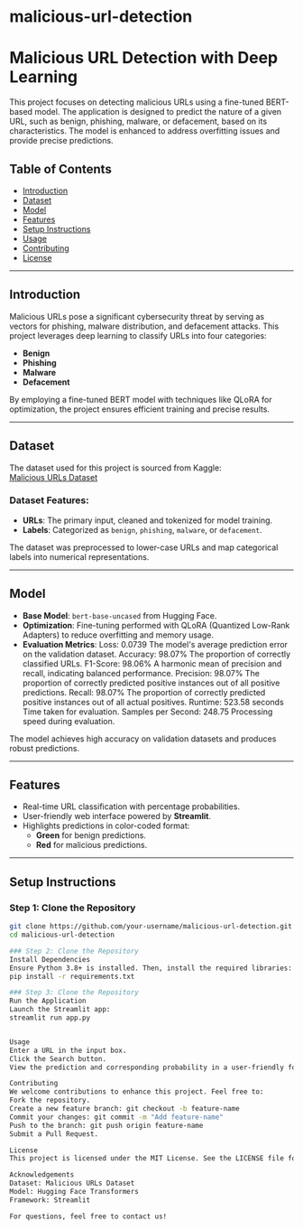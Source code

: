 # malicious-url-detection

# Malicious URL Detection with Deep Learning

This project focuses on detecting malicious URLs using a fine-tuned BERT-based model. The application is designed to predict the nature of a given URL, such as benign, phishing, malware, or defacement, based on its characteristics. The model is enhanced to address overfitting issues and provide precise predictions.

## Table of Contents
- [Introduction](#introduction)
- [Dataset](#dataset)
- [Model](#model)
- [Features](#features)
- [Setup Instructions](#setup-instructions)
- [Usage](#usage)
- [Contributing](#contributing)
- [License](#license)

---

## Introduction
Malicious URLs pose a significant cybersecurity threat by serving as vectors for phishing, malware distribution, and defacement attacks. This project leverages deep learning to classify URLs into four categories:
- **Benign**
- **Phishing**
- **Malware**
- **Defacement**

By employing a fine-tuned BERT model with techniques like QLoRA for optimization, the project ensures efficient training and precise results.

---

## Dataset
The dataset used for this project is sourced from Kaggle:  
[Malicious URLs Dataset](https://www.kaggle.com/datasets/sid321axn/malicious-urls-dataset)

### Dataset Features:
- **URLs**: The primary input, cleaned and tokenized for model training.
- **Labels**: Categorized as `benign`, `phishing`, `malware`, or `defacement`.

The dataset was preprocessed to lower-case URLs and map categorical labels into numerical representations.

---

## Model
- **Base Model**: `bert-base-uncased` from Hugging Face.
- **Optimization**: Fine-tuning performed with QLoRA (Quantized Low-Rank Adapters) to reduce overfitting and memory usage.
- **Evaluation Metrics**:
Loss: 0.0739
The model's average prediction error on the validation dataset.
Accuracy: 98.07%
The proportion of correctly classified URLs.
F1-Score: 98.06%
A harmonic mean of precision and recall, indicating balanced performance.
Precision: 98.07%
The proportion of correctly predicted positive instances out of all positive predictions.
Recall: 98.07%
The proportion of correctly predicted positive instances out of all actual positives.
Runtime: 523.58 seconds
Time taken for evaluation.
Samples per Second: 248.75
Processing speed during evaluation.

The model achieves high accuracy on validation datasets and produces robust predictions.

---

## Features
- Real-time URL classification with percentage probabilities.
- User-friendly web interface powered by **Streamlit**.
- Highlights predictions in color-coded format:
  - **Green** for benign predictions.
  - **Red** for malicious predictions.

---

## Setup Instructions

### Step 1: Clone the Repository
```bash
git clone https://github.com/your-username/malicious-url-detection.git
cd malicious-url-detection

### Step 2: Clone the Repository
Install Dependencies
Ensure Python 3.8+ is installed. Then, install the required libraries:
pip install -r requirements.txt

### Step 3: Clone the Repository
Run the Application
Launch the Streamlit app:
streamlit run app.py


Usage
Enter a URL in the input box.
Click the Search button.
View the prediction and corresponding probability in a user-friendly format.

Contributing
We welcome contributions to enhance this project. Feel free to:
Fork the repository.
Create a new feature branch: git checkout -b feature-name
Commit your changes: git commit -m "Add feature-name"
Push to the branch: git push origin feature-name
Submit a Pull Request.

License
This project is licensed under the MIT License. See the LICENSE file for details.

Acknowledgements
Dataset: Malicious URLs Dataset
Model: Hugging Face Transformers
Framework: Streamlit

For questions, feel free to contact us!
